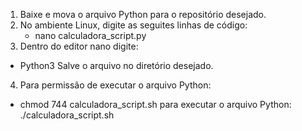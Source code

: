 1. Baixe e mova o arquivo Python para o repositório desejado.
2. No ambiente Linux, digite as seguites linhas de código:
	- nano calculadora_script.py
3. Dentro do editor nano digite:
  - Python3
Salve o arquivo no diretório desejado.
4. Para permissão de executar o arquivo Python:
  - chmod 744 calculadora_script.sh 
	para executar o arquivo Python: ./calculadora_script.sh
  
